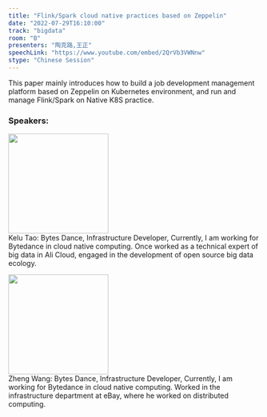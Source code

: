 ```yaml
---
title: "Flink/Spark cloud native practices based on Zeppelin"
date: "2022-07-29T16:10:00"
track: "bigdata"
room: "B"
presenters: "陶克路,王正"
speechLink: "https://www.youtube.com/embed/2QrVb3VWNnw"
stype: "Chinese Session"
---
```

This paper mainly introduces how to build a job development management platform based on Zeppelin on Kubernetes environment, and run and manage Flink/Spark on Native K8S practice.
 ### Speakers: 
 <img src="images/speaker/1068.png" width="200" /><br>Kelu Tao: Bytes Dance, Infrastructure Developer, Currently, I am working for Bytedance in cloud native computing. Once worked as a technical expert of big data in Ali Cloud, engaged in the development of open source big data ecology.

 <img src="images/speaker/1068_2.png" width="200" /><br>Zheng Wang: Bytes Dance, Infrastructure Developer, Currently, I am working for Bytedance in cloud native computing. Worked in the infrastructure department at eBay, where he worked on distributed computing.

 